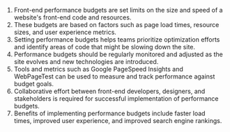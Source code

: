 

1. Front-end performance budgets are set limits on the size and speed of a website's front-end code and resources.
2. These budgets are based on factors such as page load times, resource sizes, and user experience metrics.
3. Setting performance budgets helps teams prioritize optimization efforts and identify areas of code that might be slowing down the site.
4. Performance budgets should be regularly monitored and adjusted as the site evolves and new technologies are introduced.
5. Tools and metrics such as Google PageSpeed Insights and WebPageTest can be used to measure and track performance against budget goals.
6. Collaborative effort between front-end developers, designers, and stakeholders is required for successful implementation of performance budgets.
7. Benefits of implementing performance budgets include faster load times, improved user experience, and improved search engine rankings.